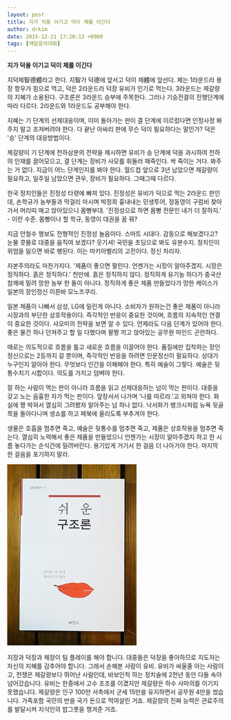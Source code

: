 ```yaml
---
layout: post
title: 지가 덕을 이기고 덕이 체를 이긴다
author: drkim
date: 2015-12-21 17:20:13 +0900
tags: [깨달음의대화]
---
```

**지가 덕을 이기고 덕이 체를 이긴다**

  


지덕체智德體라고 한다. 지智가 덕德에 앞서고 덕이 체體에 앞선다. 체는 1라운드라 용장 항우가 힘으로 먹고, 덕은 2라운드라 덕장 유비가 인기로 먹는다. 3라운드는 제갈량의 지혜가 소용된다. 구조론은 3라운드 승부에 주목한다. 그러나 기승전결의 진행단계에 따라 다르다. 2라운드와 1라운드도 공부해야 한다. 

  


지혜는 기 단계의 선제대응이며, 이미 돌아가는 판이 결 단계에 이르렀다면 인정사정 봐주지 말고 조져버려야 한다. 다 끝난 아싸리 판에 무슨 덕이 필요하다는 말인가? 덕은 '승' 단계의 대응방법이다.

  


제갈량이 기 단계에 천하삼분의 전략을 제시하면 유비가 승 단계에 덕을 과시하여 천하의 인재를 끌어모으고, 결 단계는 장비가 사모를 휘둘러 패죽인다. 싹 죽이는 거다. 봐주는 거 없다. 지금이 어느 단계인지를 봐야 한다. 월드컵 앞으로 3년 남았으면 제갈량이 필요하고, 일주일 남았으면 관우, 장비가 필요하다. 그때그때 다르다. 

  


한국 정치인들은 진정성 타령에 빠져 있다. 진정성은 유비가 덕으로 먹는 2라운드 판인데, 손학규가 농부들과 막걸리 마시며 박정희 흉내내는 민생투어, 정동영이 구럼비 찾아가서 머리띠 매고 앉아있으니 몸빵부대. '진정성으로 하면 몸빵 전문인 내가 더 잘하지.' - 이런 수준. 몸빵이나 할 학규, 동영이 대권을 꿈 꿔? 

  


지금 안철수 행보도 전형적인 진정성 놀음이다. 스마트 시대다. 감동으로 해보겠다고? 눈물 콧물로 대중을 움직여 보겠다? 웃기셔! 국민을 초딩으로 봐도 유분수지. 정치인이 위엄을 잃으면 바로 팽된다. 이는 마키아벨리의 고전이다. 정신 차리자. 

  


자본주의라도 마찬가지다. '제품이 좋으면 팔린다. 언젠가는 시장이 알아주겠지. 시장은 정직하다. 흙은 정직하다.' 천만에. 흙은 정직하지 않다. 정직하게 유기농 하다가 중국산 참깨에 밀려 망한 농부 한 둘이 아니다. 정직하게 좋은 제품 만들었다가 망한 케이스가 일본의 장인정신 이른바 모노즈쿠리. 

  


일본 제품이 나빠서 삼성, LG에 밀린게 아니다. 소비자가 원하는건 좋은 제품이 아니라 시장과의 부단한 상호작용이다. 즉각적인 반응이 중요한 것이며, 흐름의 지속적인 연결이 중요한 것이다. 샤오미의 전략을 보면 알 수 있다. 언제라도 다음 단계가 있어야 한다. 좋은 물건 하나 던져주고 할 일 다했다며 팔짱 끼고 앉아있는 공무원 마인드 곤란하다. 

  


때로는 의도적으로 흐름을 틀고 새로운 흐름을 이끌어야 한다. 품질에만 집착하는 장인정신으로는 2등까지 갈 뿐이며, 즉각적인 반응을 하려면 인문정신이 필요하다. 상대가 누구인지 알아야 한다. 무엇보다 인간을 이해해야 한다. 특히 예술이 그렇다. 예술은 뒷통수치기 시합이다. 의도를 가지고 덤벼야 한다. 

  


잘 하는 사람이 먹는 판이 아니라 흐름을 읽고 선제대응하는 넘이 먹는 판이다. 대중을 갖고 노는 음흉한 자가 먹는 판이다. 앞장서서 나가며 '나를 따르라.'고 외쳐야 한다. 화실에 짱 박혀서 열심히 그려봤자 알아주는 넘 하나 없다. 낙서화가 뱅크시처럼 뉴욕 뒷골목을 돌아다니며 생쇼를 하고 페북에 올리도록 부추겨야 한다. 

  


생물은 호흡을 멈추면 죽고, 예술은 뒷통수를 멈추면 죽고, 제품은 상호작용을 멈추면 죽는다. 열심히 노력해서 좋은 제품을 만들었으니 언젠가는 시장이 알아주겠지 하고 한 시름 놓다가는 순식간에 밀려버린다. 용기있게 거기서 한 걸음 더 나아가야 한다. 마지막 한 걸음을 포기하지 말라.

  


  



![](/files/attach/images/198/511/650/DSC01488.JPG)   


  


지장과 덕장과 체장이 팀 플레이를 해야 합니다. 대중들은 덕장을 좋아하므로 지도자는 자신의 지혜를 감추어야 합니다. 그래서 손해본 사람이 유비. 유비가 싸울줄 아는 사람이고, 전쟁은 제갈량보다 뛰어난 사람인데, 바보인척 하는 정치술에 2천년 동안 다들 속아넘어갔습니다. 유비는 한중에서 고수 조조를 이겼지만 제갈량은 하수 사마의를 이기지 못했습니다. 제갈량은 인구 100만 서촉에서 군세 15만을 유지하면서 공무원 4만을 썼습니다. 가족포함 국민의 반을 국가 돈으로 먹여살린 거죠. 제갈량의 진짜 능력은 관료주의를 발달시켜 지식인의 밥그릇을 챙겨준 거죠.